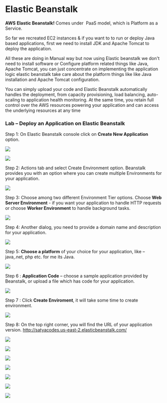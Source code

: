 Elastic Beanstalk
=================

**AWS** **Elastic Beanstalk!** Comes under  PaaS model, which is Platform as a
Service.

So far we recreated EC2 instances & if you want to to run or deploy Java based
applications, first we need to install JDK and Apache Tomcat to deploy the
application.

All these are doing in Manual way but now using Elastic beanstalk we don't need
to install software or Configure platform related things like Java, Apache
Tomcat, you can just concentrate on implementing the application logic elastic
beanstalk take care about the platform things like like Java installation and
Apache Tomcat configuration.

You can simply upload your code and Elastic Beanstalk automatically handles the
deployment, from capacity provisioning, load balancing, auto-scaling to
application health monitoring. At the same time, you retain full control over
the AWS resources powering your application and can access the underlying
resources at any time

### Lab – Deploy an Application on Elastic Beanstalk

Step 1: On Elastic Beanstalk console click on **Create New Application** option.

![](media/40eee61dfd2f90063ba50a1a74b61815.png)

![](media/dbd89bcb11eb9a4544ef5bf9c16898e1.png)

Step 2: Actions tab and select Create Environment option. Beanstalk provides you
with an option where you can create multiple Environments for your application.

![](media/9aeadbf6730549293682738964af2eac.png)

Step 3: Choose among two different Environment Tier options. Choose **Web Server
Environment** - if you want your application to handle HTTP requests or choose
**Worker Environment** to handle background tasks.

![](media/a563d63472f291161034a7a973774af9.png)

Step 4: Another dialog, you need to provide a domain name and description for
your application.

![](media/8fd9dfd7529ff10675ce50842d3b1893.png)

Step 5: **Choose a platform** of your choice for your application, like –
java,.net, php etc. for me its Java.

![](media/5339bb671414988388d76bc4cb2d8316.png)

Step 6 : **Application Code** – choose a sample application provided by
Beanstalk, or upload a file which has code for your application.

![](media/994ee78853fe44bfa115efef0ac70e80.png)

Step 7 : Click **Create Enviroment**, it will take some time to create
environment.

![](media/817fdadb0f697ebad98323e5591c0fc7.png)

Step 8: On the top right corner, you will find the URL of your application
version. <http://satyacodes.us-east-2.elasticbeanstalk.com/>

![](media/a02c8fad8933f2a0bdb1bb48747b4205.png)

![](media/ead193241f301327292a9dd4a44e83a9.png)

![](media/ddb18385cd14265acc3f4748ecc22cbc.png)

![](media/d3b9d0a26d590e66a1dc0431d7f213d9.png)

![](media/96483ba549aaf20464550b26b6753aac.png)

![](media/3fa594a6ef9870a6dcd130af6d9f2ebe.png)

![](media/fea8f95341482e7315aeacc0e5f30f69.png)
